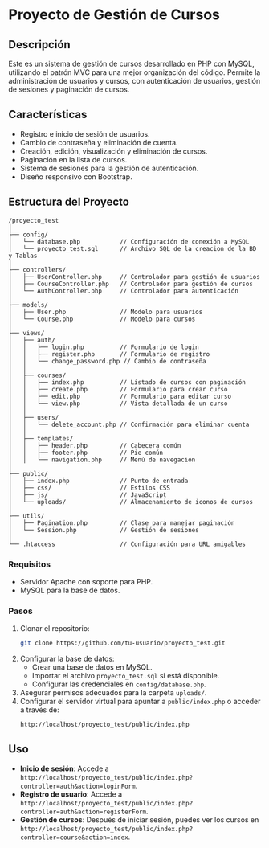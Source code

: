 # Proyecto de Gestión de Cursos

## Descripción

Este es un sistema de gestión de cursos desarrollado en PHP con MySQL, utilizando el patrón MVC para una mejor organización del código. Permite la administración de usuarios y cursos, con autenticación de usuarios, gestión de sesiones y paginación de cursos.

## Características

- Registro e inicio de sesión de usuarios.
- Cambio de contraseña y eliminación de cuenta.
- Creación, edición, visualización y eliminación de cursos.
- Paginación en la lista de cursos.
- Sistema de sesiones para la gestión de autenticación.
- Diseño responsivo con Bootstrap.

## Estructura del Proyecto

```
/proyecto_test
│
├── config/
│   └── database.php           // Configuración de conexión a MySQL
│   └── proyecto_test.sql      // Archivo SQL de la creacion de la BD y Tablas
│
├── controllers/
│   ├── UserController.php     // Controlador para gestión de usuarios
│   ├── CourseController.php   // Controlador para gestión de cursos
│   └── AuthController.php     // Controlador para autenticación
│
├── models/
│   ├── User.php               // Modelo para usuarios
│   └── Course.php             // Modelo para cursos
│
├── views/
│   ├── auth/
│   │   ├── login.php          // Formulario de login
│   │   ├── register.php       // Formulario de registro
│   │   └── change_password.php // Cambio de contraseña
│   │
│   ├── courses/
│   │   ├── index.php          // Listado de cursos con paginación
│   │   ├── create.php         // Formulario para crear curso
│   │   ├── edit.php           // Formulario para editar curso
│   │   └── view.php           // Vista detallada de un curso
│   │
│   ├── users/
│   │   └── delete_account.php // Confirmación para eliminar cuenta
│   │
│   ├── templates/
│   │   ├── header.php         // Cabecera común
│   │   ├── footer.php         // Pie común
│   │   └── navigation.php     // Menú de navegación
│
├── public/
│   ├── index.php              // Punto de entrada
│   ├── css/                   // Estilos CSS
│   ├── js/                    // JavaScript
│   └── uploads/               // Almacenamiento de iconos de cursos
│
├── utils/
│   ├── Pagination.php         // Clase para manejar paginación
│   └── Session.php            // Gestión de sesiones
│
└── .htaccess                  // Configuración para URL amigables
```

### Requisitos

- Servidor Apache con soporte para PHP.
- MySQL para la base de datos.

### Pasos

1. Clonar el repositorio:
   ```bash
   git clone https://github.com/tu-usuario/proyecto_test.git
   ```
2. Configurar la base de datos:
   - Crear una base de datos en MySQL.
   - Importar el archivo `proyecto_test.sql` si está disponible.
   - Configurar las credenciales en `config/database.php`.
3. Asegurar permisos adecuados para la carpeta `uploads/`.
4. Configurar el servidor virtual para apuntar a `public/index.php` o acceder a través de:
   ```
   http://localhost/proyecto_test/public/index.php
   ```

## Uso

- **Inicio de sesión**: Accede a `http://localhost/proyecto_test/public/index.php?controller=auth&action=loginForm`.
- **Registro de usuario**: Accede a `http://localhost/proyecto_test/public/index.php?controller=auth&action=registerForm`.
- **Gestión de cursos**: Después de iniciar sesión, puedes ver los cursos en `http://localhost/proyecto_test/public/index.php?controller=course&action=index`.


